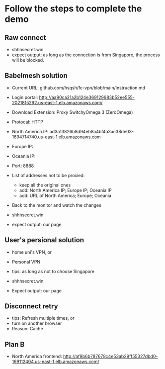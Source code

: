 # Follow the steps to complete the demo

## Raw connect
- shhhsecret.win
- expect output: as long as the connection is from Singapore, the process will be blocked.

## Babelmesh solution
- Current URL: github.com/hsqsh/fc-vpn/blob/main/instruction.md
- Login portal: http://aa90ca31a2b124e369129983b52ee555-2021815292.us-east-1.elb.amazonaws.com/

- Download Extension: Proxy SwitchyOmega 3 (ZeroOmega)

- Protocal: HTTP
- North America IP: ad3a13826b8d94eb8a4bf4a3ac38de03-1694714740.us-east-1.elb.amazonaws.com
- Europe IP: 
- Oceania IP: 
- Port: 8888

- List of addresses not to be proxied:
    - keep all the original ones
    - add: North America IP; Europe IP; Oceania IP
    - add: URL of North America; Europe; Oceania

- Back to the monitor and watch the changes

- shhhsecret.win
- expect output: our page

## User's persional solution
- home uni's VPN, or
- Personal VPN
- tips: as long as not to choose Singapore

- shhhsecret.win
- Expect output: our page

## Disconnect retry
 - tips: Refresh multiple times, or
 - turn on another browser
 - Reason: Cache 


## Plan B
- North America frontend: http://af9b6b787679c4e53ab29ff55327dbd0-169112404.us-east-1.elb.amazonaws.com/
